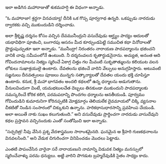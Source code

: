 ﻿ఇలా అడిగిన మహారాజుతో శుకమహర్షి ఈ విధంగా అన్నాడు. 

“ఓ మహారాజా! శ్రద్ధగా వినవయ్యా! దీనికి ఒక గొప్ప పూర్వగాథ ఉన్నది. ఒకప్పుడు నారదుడు ద్వారకకు వచ్చి ముకుందుడిని దర్శించాడు. 

అలా శ్రీకృష్ణ దర్శనం కోసం వచ్చిన దేవమునీంద్రుని వసుదేవుడు ఆర్ఘ్యం పాద్యం ఆదులతో యథావిథిగా పూజించి, బంగారపు ఆసనం మీద కూర్చుండపెట్టి సముచిత కథా వినోదాలతో ప్రొద్దుపుచ్చుతూ ఇలా అన్నాడు. “మునీంద్రా! నిరంతరం నారాయణ పాదపద్మాలను భజించని వానికి చావు సమీపంలోనే ఉంటుంది. నీ దర్శనంవలన కృతార్ధుడనైనాను. అచ్యుత, అనంత ఆది గోవిందనామాలను నిత్యం స్మరించే ఏకాగ్ర చిత్తం గల మీవంటి సుకృతాత్ములను కలియుట వలన లోకులు సుఖాశ్రయులై ఉంటారు. దేవతలను భజించే వారిని వేల్పులు అనుగ్రహిస్తారు. అటువంటి సజ్జనులు దీనవత్సలలు పూజలు మున్నగు సత్కార్యాలతో దేవతల యందు భక్తి చూపిస్తూ ఉంటారు. కనుక, శ్రీ మహా భాగవతం అందలి కథలలో ఉన్న ధర్మాలను అడుగుతాను.
వీనులవిందుగా వింటే, యమభటులచేత దెబ్బలు తినకుండా ముకుందుని పాదపద్మాలకు నమస్కరించే కోరిక కలిగి, పరమపదాన్ని పొందగల ధర్మాలను ఆనతీయండి. పూర్వము గోవిందుడిని కుమారునిగా కోరినప్పటికి మోక్షమార్గం తెలియలేక దైవమాయలో చిక్కి వ్యసనాల చీకటితో నిండిన సంసారంలో చిక్కుకుని ఉన్నాను. హరికథాసుధారసాన్ని ప్రవహింప చేయండి. అలా అయితే నాకు సుఖం కలుగుతుంది.” అని వసుదేవుడు ప్రార్థించగా నారదుడు వాసుదేవుని కథల ప్రస్తావన వచ్చినందుకు ఎంతో సంతోషించి ఇలా అన్నాడు. 

“సచ్చరిత్ర! నీవు వేసిన ప్రశ్న వేదశాస్త్రముల సారాంశమైనది. ఘనమైన ఆ శ్రీహరి గుణకథనాలను వినవలసింది.” అని వేడుక చిగురించగా వినిపించడం మొదలు పెట్టాడు. 

ఎంతటి పాపంచేసిన వారైనా సరే నారాయణుని నామాన్ని విడువక నిత్యం మనస్సులో స్మరించేవాళ్ళు పరమ ధన్యులు. అట్టి వారిని పొగడుట బ్రహ్మదేవుడికి సైతం సాధ్యం కాదు. 

